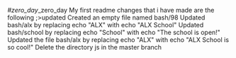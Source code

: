 *#zero_day*_zero_day
My first readme
changes that i have made are the following ;>updated Created an empty file named bash/98
Updated bash/alx by replacing echo "ALX" with echo "ALX School"
Updated bash/school by replacing echo "School" with echo "The school is open!"
Updated the file bash/alx by replacing echo "ALX" with echo "ALX School is so cool!"
Delete the directory js in the master branch
